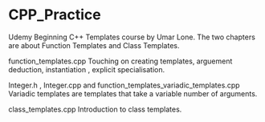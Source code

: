 # CPP_Practice


Udemy Beginning C++ Templates course by Umar Lone. 
The two chapters are about Function Templates and Class Templates. 

function_templates.cpp 
Touching on creating templates, arguement deduction, instantiation , explicit specialisation. 

Integer.h , Integer.cpp and function_templates_variadic_templates.cpp 
Variadic templates are templates that take a variable number of arguments.

class_templates.cpp
Introduction to class templates. 

